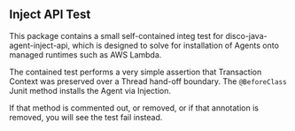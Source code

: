## Inject API Test

This package contains a small self-contained integ test for disco-java-agent-inject-api,
which is designed to solve for installation of Agents onto managed runtimes such as AWS Lambda.

The contained test performs a very simple assertion that Transaction Context was preserved over a Thread
hand-off boundary. The ``@BeforeClass`` Junit method installs the Agent via Injection.

If that method is commented out, or removed, or if that annotation is removed, you will see the test fail instead.